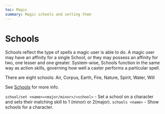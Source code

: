 ```yaml
---
toc: Magic
summary: Magic schools and setting them
---
```

# Schools
Schools reflect the type of spells a magic user is able to do. A magic user may have an affinity for a single School, or they may possess an affinity for two, one lesser and one greater. System-wise, Schools function in the same way as action skills, governing how well a caster performs a particular spell.

There are eight schools: Air, Corpus, Earth, Fire, Nature, Spirit, Water, Will

 See [Schools](http://spiritlakemu.com/wiki/magic) for more info.

`school/set <name>=<major/minor>/<school>` - Set a school on a character and sets their matching skill to 1 (minor) or 2(major).
`schools <name>` - Show schools for a character.
